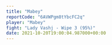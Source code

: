 ```yaml
---
title: "Mabey"
reportCode: "6AVWPgm8tYbcFC2q"
player: "Mabey"
fight: "Lady Vashj - Wipe 3 (95%)"
date: 2021-10-20T19:00:04.987000+00:00
---
```

